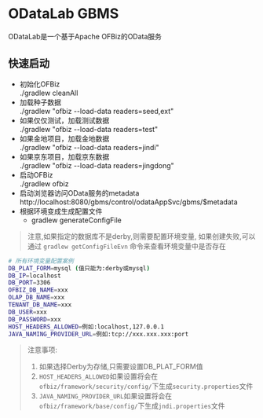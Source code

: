 # ODataLab GBMS
ODataLab是一个基于Apache OFBiz的OData服务

## 快速启动
+ 初始化OFBiz<br>./gradlew cleanAll
+ 加载种子数据<br>./gradlew "ofbiz --load-data readers=seed,ext"
+ 如果仅仅测试，加载测试数据<br>./gradlew "ofbiz --load-data readers=test"
+ 如果金地项目，加载金地数据<br>./gradlew "ofbiz --load-data readers=jindi"
+ 如果京东项目，加载京东数据<br>./gradlew "ofbiz --load-data readers=jingdong"
+ 启动OFBiz<br>./gradlew ofbiz
+ 启动浏览器访问OData服务的metadata<br>http://localhost:8080/gbms/control/odataAppSvc/gbms/$metadata
+ 根据环境变成生成配置文件
  + gradlew generateConfigFile 
> 注意,如果指定的数据库不是derby,则需要配置环境变量,
如果创建失败,可以通过 `gradlew getConfigFileEvn` 命令来查看环境变量中是否存在
```bash
# 所有环境变量配置案例
DB_PLAT_FORM=mysql (值只能为:derby或mysql)
DB_IP=localhost
DB_PORT=3306
OFBIZ_DB_NAME=xxx
OLAP_DB_NAME=xxx
TENANT_DB_NAME=xxx
DB_USER=xxx
DB_PASSWORD=xxx
HOST_HEADERS_ALLOWED=例如:localhost,127.0.0.1
JAVA_NAMING_PROVIDER_URL=例如:tcp://xxx.xxx.xxx:port
```
> 注意事项:
> 1. 如果选择Derby为存储,只需要设置DB_PLAT_FORM值 
> 2. `HOST_HEADERS_ALLOWED`如果设置将会在`ofbiz/framework/security/config/`下生成`security.properties`文件
> 3. `JAVA_NAMING_PROVIDER_URL`如果设置将会在`ofbiz/framework/base/config/`下生成`jndi.properties`文件
